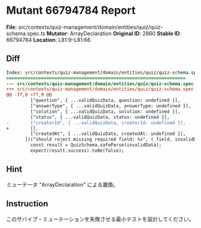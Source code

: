 # Mutant 66794784 Report

**File**: src/contexts/quiz-management/domain/entities/quiz/quiz-schema.spec.ts
**Mutator**: ArrayDeclaration
**Original ID**: 2860
**Stable ID**: 66794784
**Location**: L81:9–L81:66

## Diff

```diff
Index: src/contexts/quiz-management/domain/entities/quiz/quiz-schema.spec.ts
===================================================================
--- src/contexts/quiz-management/domain/entities/quiz/quiz-schema.spec.ts	original
+++ src/contexts/quiz-management/domain/entities/quiz/quiz-schema.spec.ts	mutated #2860
@@ -77,9 +77,9 @@
         ["question", { ...validQuizData, question: undefined }],
         ["answerType", { ...validQuizData, answerType: undefined }],
         ["solution", { ...validQuizData, solution: undefined }],
         ["status", { ...validQuizData, status: undefined }],
-        ["creatorId", { ...validQuizData, creatorId: undefined }],
+        [],
         ["createdAt", { ...validQuizData, createdAt: undefined }],
       ])("should reject missing required field: %s", (_field, invalidData) => {
         const result = QuizSchema.safeParse(invalidData);
         expect(result.success).toBe(false);
```

## Hint

ミューテータ "ArrayDeclaration" による置換。

## Instruction

このサバイブ・ミューテーションを失敗させる最小テストを設計してください。
